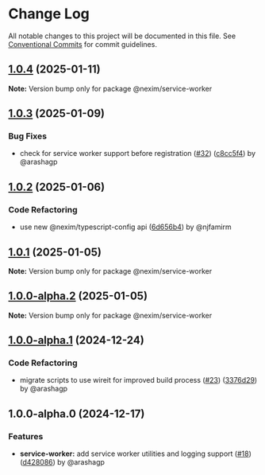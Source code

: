 # Change Log

All notable changes to this project will be documented in this file.
See [Conventional Commits](https://conventionalcommits.org) for commit guidelines.

## [1.0.4](https://github.com/the-nexim/nanolib/compare/@nexim/service-worker@1.0.3...@nexim/service-worker@1.0.4) (2025-01-11)

**Note:** Version bump only for package @nexim/service-worker

## [1.0.3](https://github.com/the-nexim/nanolib/compare/@nexim/service-worker@1.0.2...@nexim/service-worker@1.0.3) (2025-01-09)

### Bug Fixes

* check for service worker support before registration ([#32](https://github.com/the-nexim/nanolib/issues/32)) ([c8cc5f4](https://github.com/the-nexim/nanolib/commit/c8cc5f4275dedbccca8651a7673061c22295b9f5)) by @arashagp

## [1.0.2](https://github.com/the-nexim/nanolib/compare/@nexim/service-worker@1.0.1...@nexim/service-worker@1.0.2) (2025-01-06)

### Code Refactoring

* use new @nexim/typescript-config api ([6d656b4](https://github.com/the-nexim/nanolib/commit/6d656b483f27d556e59bdcec1220511c5c819cc8)) by @njfamirm

## [1.0.1](https://github.com/the-nexim/nanolib/compare/@nexim/service-worker@1.0.0-alpha.2...@nexim/service-worker@1.0.1) (2025-01-05)

**Note:** Version bump only for package @nexim/service-worker

## [1.0.0-alpha.2](https://github.com/the-nexim/nanolib/compare/@nexim/service-worker@1.0.0-alpha.1...@nexim/service-worker@1.0.0-alpha.2) (2025-01-05)

**Note:** Version bump only for package @nexim/service-worker

## [1.0.0-alpha.1](https://github.com/the-nexim/nanolib/compare/@nexim/service-worker@1.0.0-alpha.0...@nexim/service-worker@1.0.0-alpha.1) (2024-12-24)

### Code Refactoring

* migrate scripts to use wireit for improved build process ([#23](https://github.com/the-nexim/nanolib/issues/23)) ([3376d29](https://github.com/the-nexim/nanolib/commit/3376d2944332f3f28a91eba6b63a8fa981faf774)) by @arashagp

## 1.0.0-alpha.0 (2024-12-17)

### Features

* **service-worker:** add service worker utilities and logging support ([#18](https://github.com/the-nexim/nanolib/issues/18)) ([d428086](https://github.com/the-nexim/nanolib/commit/d428086dd98fbb5dfd077d14de4de8dd29ed78dc)) by @arashagp
